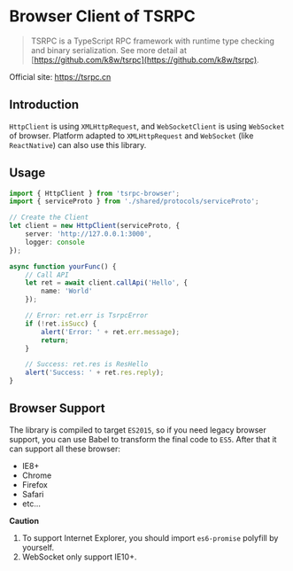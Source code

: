 # Browser Client of TSRPC

> TSRPC is a TypeScript RPC framework with runtime type checking and binary serialization.
See more detail at [https://github.com/k8w/tsrpc](https://github.com/k8w/tsrpc).

Official site: https://tsrpc.cn

## Introduction
`HttpClient` is using `XMLHttpRequest`, and `WebSocketClient` is using `WebSocket` of browser. 
Platform adapted to `XMLHttpRequest` and `WebSocket` (like `ReactNative`) can also use this library.

## Usage
```ts
import { HttpClient } from 'tsrpc-browser';
import { serviceProto } from './shared/protocols/serviceProto';

// Create the Client
let client = new HttpClient(serviceProto, {
    server: 'http://127.0.0.1:3000',
    logger: console
});

async function yourFunc() {
    // Call API
    let ret = await client.callApi('Hello', {
        name: 'World'
    });

    // Error: ret.err is TsrpcError
    if (!ret.isSucc) {
        alert('Error: ' + ret.err.message);
        return;
    }

    // Success: ret.res is ResHello
    alert('Success: ' + ret.res.reply);
}
```

## Browser Support
The library is compiled to target `ES2015`, so if you need legacy browser support, you can use Babel to transform the final code to `ES5`. After that it can support all these browser:
- IE8+
- Chrome
- Firefox
- Safari
- etc...

**Caution**
1. To support Internet Explorer, you should import `es6-promise` polyfill by yourself.
2. WebSocket only support IE10+.